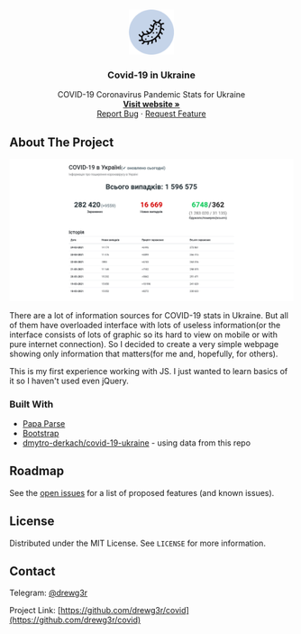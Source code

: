 <!-- PROJECT LOGO -->
<br />
<p align="center">
  <a href="https://github.com/drewg3r/covid">
    <img src="images/favicon.png" alt="Logo" width="80" height="80">
  </a>

  <h3 align="center">Covid-19 in Ukraine</h3>

  <p align="center">
    COVID-19 Coronavirus Pandemic Stats for Ukraine
    <br />
    <a href="https://drewg3r.github.io/covid/"><strong>Visit website »</strong></a>
    <br />
    <a href="https://github.com/drewg3r/covid/issues">Report Bug</a>
    ·
    <a href="https://github.com/drewg3r/covid/issues">Request Feature</a>
  </p>
</p>


<!-- ABOUT THE PROJECT -->
## About The Project

[![Website Screen Shot][product-screenshot]](https://github.com/drewg3r/covid)

There are a lot of information sources for COVID-19 stats in Ukraine. But all of them have overloaded interface with lots of useless information(or the interface consists of lots of graphic so its hard to view on mobile or with pure internet connection). So I decided to create a very simple webpage showing only information that matters(for me and, hopefully, for others). 

This is my first experience working with JS. I just wanted to learn basics of it so I haven't used even jQuery.



### Built With

* [Papa Parse](https://www.papaparse.com/)
* [Bootstrap](https://getbootstrap.com/)
* [dmytro-derkach/covid-19-ukraine](https://github.com/dmytro-derkach/covid-19-ukraine) - using data from this repo

<!-- ROADMAP -->
## Roadmap

See the [open issues](https://github.com/drewg3r/covid/issues) for a list of proposed features (and known issues).

<!-- LICENSE -->
## License

Distributed under the MIT License. See `LICENSE` for more information.

<!-- CONTACT -->
## Contact

Telegram: [@drewg3r](https://t.me/drewg3r)

Project Link: [https://github.com/drewg3r/covid](https://github.com/drewg3r/covid)

[product-screenshot]: images/screenshot.png